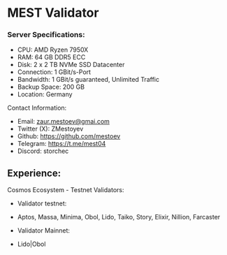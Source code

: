 # MEST Validator

### Server Specifications:

* CPU: AMD Ryzen 7950X
* RAM: 64 GB DDR5 ECC 
* Disk: 2 x 2 TB NVMe SSD Datacenter 
* Connection: 1 GBit/s-Port
* Bandwidth: 1 GBit/s guaranteed, Unlimited Traffic
* Backup Space: 200 GB
* Location: Germany


Contact Information:
* Email: zaur.mestoev@gmai.com
* Twitter (X): ZMestoyev 
* Github: https://github.com/mestoev
* Telegram: https://t.me/mest04
* Discord: storchec 


## Experience:

Cosmos Ecosystem - Testnet Validators:
* Validator testnet:

- Aptos, Massa, Minima, Obol, Lido, Taiko, Story, Elixir, Nillion, Farcaster

* Validator Mainnet:

- Lido|Obol
